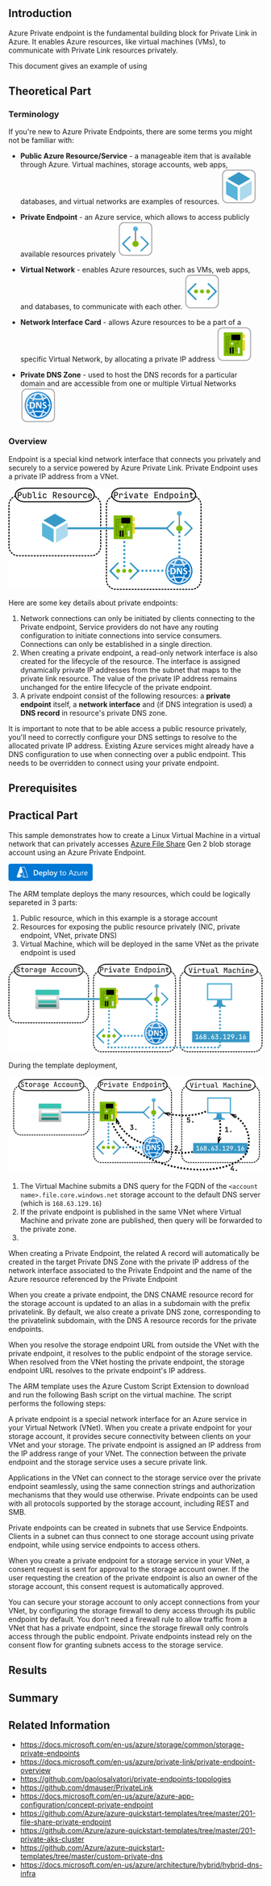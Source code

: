 # 
## Introduction

Azure Private endpoint is the fundamental building block for Private Link in Azure. It enables Azure resources, like virtual machines (VMs), to communicate with Private Link resources privately. 

This document gives an example of using 

## Theoretical Part

### Terminology

If you're new to Azure Private Endpoints, there are some terms you might not be familiar with:

* **Public Azure Resource/Service** - a manageable item that is available through Azure. Virtual machines, storage accounts, web apps, databases, and virtual networks are examples of resources.
  ![](/images/network/res_symbol.png)

* **Private Endpoint** - an Azure service, which allows to access publicly available resources privately
  ![](/images/network/endpoint_symbol.png)

* **Virtual Network** - enables Azure resources, such as VMs, web apps, and databases, to communicate with each other.
  ![](/images/network/vnet_symbol.png)

* **Network Interface Card** - allows Azure resources to be a part of a specific Virtual Network, by allocating a private IP address 
  ![](/images/network/nic_symbol.png)

* **Private DNS Zone** - used to host the DNS records for a particular domain and are accessible from one or multiple Virtual Networks
  ![](/images/network/dns_symbol.png)

### Overview

Endpoint is a special kind network interface that connects you privately and securely to a service powered by Azure Private Link. Private Endpoint uses a private IP address from a VNet. 

![](/images/network/priv_end_struct.png)

Here are some key details about private endpoints:
1. Network connections can only be initiated by clients connecting to the Private endpoint, Service providers do not have any routing configuration to initiate connections into service consumers. Connections can only be established in a single direction.
2. When creating a private endpoint, a read-only network interface is also created for the lifecycle of the resource. The interface is assigned dynamically private IP addresses from the subnet that maps to the private link resource. The value of the private IP address remains unchanged for the entire lifecycle of the private endpoint.
3. A private endpoint consist of the following resources: a **private endpoint** itself, a **network interface** and (if DNS integration is used) a **DNS record** in resource's private DNS zone.

It is important to note that to be able access a public resource privately, you'll need to correctly configure your DNS settings to resolve to the allocated private IP address. Existing Azure services might already have a DNS configuration to use when connecting over a public endpoint. This needs to be overridden to connect using your private endpoint.

## Prerequisites
## Practical Part

This sample demonstrates how to create a Linux Virtual Machine in a virtual network that can privately accesses [Azure File Share](https://docs.microsoft.com/en-us/azure/storage/files/storage-files-introduction) Gen 2 blob storage account using an Azure Private Endpoint. 

<a href="https://portal.azure.com/#create/Microsoft.Template/uri/https%3A%2F%2Fraw.githubusercontent.com%2Fgroovy-sky%2Fazure-coredns%2Fmaster%2Fazure%2Fprivate-endpoints%2Fazuredeploy.json" target="_blank"> <img src="https://raw.githubusercontent.com/Azure/azure-quickstart-templates/master/1-CONTRIBUTION-GUIDE/images/deploytoazure.png"/> </a>

The ARM template deploys the many resources, which could be logically separeted in 3 parts:

1. Public resource, which in this example is a storage account
2. Resources for exposing the public resource privately (NIC, private endpoint, VNet, private DNS)
3. Virtual Machine, which will be deployed in the same VNet as the private endpoint is used

![](/images/network/priv_end_arch_00.png)

During the template deployment,

![](/images/network/priv_end_arch_01.png)


1. The Virtual Machine submits a DNS query for the FQDN of the `<account name>.file.core.windows.net` storage account to the default DNS server (which is `168.63.129.16`)
2. If the private endpoint is published in the same VNet where Virtual Machine and private zone are published, then query will be forwarded to the private zone.
3. 

When creating a Private Endpoint, the related A record will automatically be created in the target Private DNS Zone with the private IP address of the network interface associated to the Private Endpoint and the name of the Azure resource referenced by the Private Endpoint

When you create a private endpoint, the DNS CNAME resource record for the storage account is updated to an alias in a subdomain with the prefix privatelink. By default, we also create a private DNS zone, corresponding to the privatelink subdomain, with the DNS A resource records for the private endpoints.

When you resolve the storage endpoint URL from outside the VNet with the private endpoint, it resolves to the public endpoint of the storage service. When resolved from the VNet hosting the private endpoint, the storage endpoint URL resolves to the private endpoint's IP address.


The ARM template uses the Azure Custom Script Extension to download and run the following Bash script on the virtual machine. The script performs the following steps:

A private endpoint is a special network interface for an Azure service in your Virtual Network (VNet). When you create a private endpoint for your storage account, it provides secure connectivity between clients on your VNet and your storage. The private endpoint is assigned an IP address from the IP address range of your VNet. The connection between the private endpoint and the storage service uses a secure private link.

Applications in the VNet can connect to the storage service over the private endpoint seamlessly, using the same connection strings and authorization mechanisms that they would use otherwise. Private endpoints can be used with all protocols supported by the storage account, including REST and SMB.

Private endpoints can be created in subnets that use Service Endpoints. Clients in a subnet can thus connect to one storage account using private endpoint, while using service endpoints to access others.

When you create a private endpoint for a storage service in your VNet, a consent request is sent for approval to the storage account owner. If the user requesting the creation of the private endpoint is also an owner of the storage account, this consent request is automatically approved.

You can secure your storage account to only accept connections from your VNet, by configuring the storage firewall to deny access through its public endpoint by default. You don't need a firewall rule to allow traffic from a VNet that has a private endpoint, since the storage firewall only controls access through the public endpoint. Private endpoints instead rely on the consent flow for granting subnets access to the storage service.

## Results
## Summary
## Related Information
* https://docs.microsoft.com/en-us/azure/storage/common/storage-private-endpoints
* https://docs.microsoft.com/en-us/azure/private-link/private-endpoint-overview
* https://github.com/paolosalvatori/private-endpoints-topologies
* https://github.com/dmauser/PrivateLink
* https://docs.microsoft.com/en-us/azure/azure-app-configuration/concept-private-endpoint
* https://github.com/Azure/azure-quickstart-templates/tree/master/201-file-share-private-endpoint
* https://github.com/Azure/azure-quickstart-templates/tree/master/201-private-aks-cluster
* https://github.com/Azure/azure-quickstart-templates/tree/master/custom-private-dns
* https://docs.microsoft.com/en-us/azure/architecture/hybrid/hybrid-dns-infra